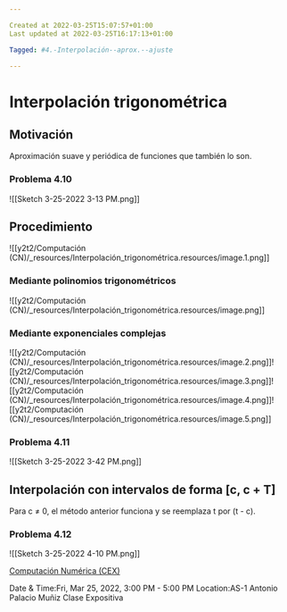 ```yaml
---

Created at 2022-03-25T15:07:57+01:00
Last updated at 2022-03-25T16:17:13+01:00

Tagged: #4.-Interpolación--aprox.--ajuste

---
```


# Interpolación trigonométrica
## Motivación

Aproximación suave y periódica de funciones que también lo son.


### Problema 4.10

![[Sketch 3-25-2022 3-13 PM.png]]


## Procedimiento

![[y2t2/Computación (CN)/_resources/Interpolación_trigonométrica.resources/image.1.png]]

### 

### Mediante polinomios trigonométricos

![[y2t2/Computación (CN)/_resources/Interpolación_trigonométrica.resources/image.png]]


### Mediante exponenciales complejas

![[y2t2/Computación (CN)/_resources/Interpolación_trigonométrica.resources/image.2.png]]![[y2t2/Computación (CN)/_resources/Interpolación_trigonométrica.resources/image.3.png]]![[y2t2/Computación (CN)/_resources/Interpolación_trigonométrica.resources/image.4.png]]![[y2t2/Computación (CN)/_resources/Interpolación_trigonométrica.resources/image.5.png]]

### Problema 4.11

![[Sketch 3-25-2022 3-42 PM.png]]


## Interpolación con intervalos de forma [c, c + T]

Para c ≠ 0, el método anterior funciona y se reemplaza t por (t - c).


### Problema 4.12

![[Sketch 3-25-2022 4-10 PM.png]]


[Computación Numérica (CEX)](https://www.google.com/calendar/event?eid=XzhkOWxjZ3JmZHByNmFzams2Z3AzMGNyMjYwcGpjZGI1NjhwNjRjMWo2ZGo2Y2QxajcwcG02ZGo2YzRyM2VwaGpjZ3FnIHVuZGVyc2NvcmViaXNAbQ)

Date & Time:Fri, Mar 25, 2022, 3:00 PM - 5:00 PM
Location:AS-1
Antonio Palacio Muñiz Clase Expositiva


